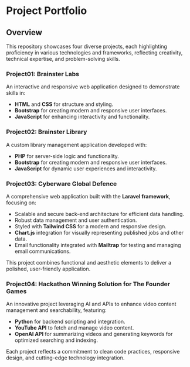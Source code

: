 # Project Portfolio

## Overview

This repository showcases four diverse projects, each highlighting proficiency in various technologies and frameworks, reflecting creativity, technical expertise, and problem-solving skills.

### Project01: Brainster Labs
An interactive and responsive web application designed to demonstrate skills in:
- **HTML** and **CSS** for structure and styling.
- **Bootstrap** for creating modern and responsive user interfaces.
- **JavaScript** for enhancing interactivity and functionality.

### Project02: Brainster Library
A custom library management application developed with:
- **PHP** for server-side logic and functionality.
- **Bootstrap** for creating modern and responsive user interfaces.
- **JavaScript** for dynamic user experiences and interactivity.

### Project03: Cyberware Global Defence
A comprehensive web application built with the **Laravel framework**, focusing on:
- Scalable and secure back-end architecture for efficient data handling.
- Robust data management and user authentication.
- Styled with **Tailwind CSS** for a modern and responsive design.
- **Chart.js** integration for visually representing published jobs and other data.
- Email functionality integrated with **Mailtrap** for testing and managing email communications.

This project combines functional and aesthetic elements to deliver a polished, user-friendly application.

### Project04: Hackathon Winning Solution for The Founder Games
An innovative project leveraging AI and APIs to enhance video content management and searchability, featuring:
- **Python** for backend scripting and integration.
- **YouTube API** to fetch and manage video content.
- **OpenAI API** for summarizing videos and generating keywords for optimized searching and indexing.

Each project reflects a commitment to clean code practices, responsive design, and cutting-edge technology integration.

